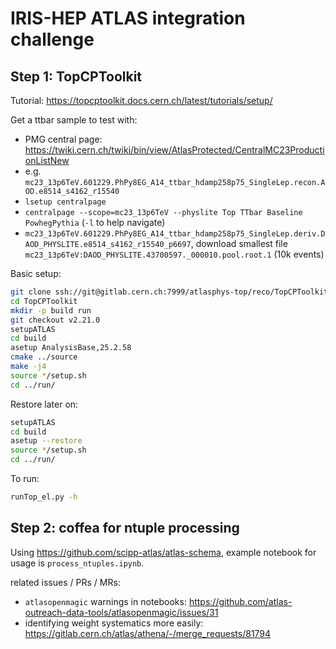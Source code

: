 # IRIS-HEP ATLAS integration challenge

## Step 1: TopCPToolkit

Tutorial: https://topcptoolkit.docs.cern.ch/latest/tutorials/setup/

Get a ttbar sample to test with:
- PMG central page: https://twiki.cern.ch/twiki/bin/view/AtlasProtected/CentralMC23ProductionListNew
- e.g. `mc23_13p6TeV.601229.PhPy8EG_A14_ttbar_hdamp258p75_SingleLep.recon.AOD.e8514_s4162_r15540`
- `lsetup centralpage`
- `centralpage --scope=mc23_13p6TeV --physlite Top TTbar Baseline PowhegPythia` (`-l` to help navigate)
- `mc23_13p6TeV.601229.PhPy8EG_A14_ttbar_hdamp258p75_SingleLep.deriv.DAOD_PHYSLITE.e8514_s4162_r15540_p6697`, download smallest file `mc23_13p6TeV:DAOD_PHYSLITE.43700597._000010.pool.root.1` (10k events)

Basic setup:

```bash
git clone ssh://git@gitlab.cern.ch:7999/atlasphys-top/reco/TopCPToolkit.git
cd TopCPToolkit
mkdir -p build run
git checkout v2.21.0
setupATLAS
cd build
asetup AnalysisBase,25.2.58
cmake ../source
make -j4
source */setup.sh
cd ../run/
```

Restore later on:

```bash
setupATLAS
cd build
asetup --restore
source */setup.sh
cd ../run/
```

To run:

```bash
runTop_el.py -h
```


## Step 2: coffea for ntuple processing

Using https://github.com/scipp-atlas/atlas-schema, example notebook for usage is `process_ntuples.ipynb`.

related issues / PRs / MRs:
- `atlasopenmagic` warnings in notebooks: https://github.com/atlas-outreach-data-tools/atlasopenmagic/issues/31
- identifying weight systematics more easily: https://gitlab.cern.ch/atlas/athena/-/merge_requests/81794
